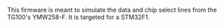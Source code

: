 This firmware is meant to simulate the data and chip select lines from the TG100's YMW258-F. It is targeted for a STM32F1.
